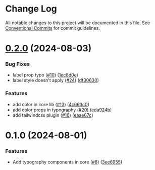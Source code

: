 # Change Log

All notable changes to this project will be documented in this file.
See [Conventional Commits](https://conventionalcommits.org) for commit guidelines.

# [0.2.0](https://github.com/lukasjhan/krds-react/compare/v0.1.0...v0.2.0) (2024-08-03)


### Bug Fixes

* label prop typo ([#10](https://github.com/lukasjhan/krds-react/issues/10)) ([1ec8d0e](https://github.com/lukasjhan/krds-react/commit/1ec8d0e14aa54d264cab5fe2830a81951d495d78))
* label style doesn't apply ([#24](https://github.com/lukasjhan/krds-react/issues/24)) ([df30630](https://github.com/lukasjhan/krds-react/commit/df30630b35f238d86b75360e8c67a3e77be899aa))


### Features

* add color in core lib ([#13](https://github.com/lukasjhan/krds-react/issues/13)) ([4c663c0](https://github.com/lukasjhan/krds-react/commit/4c663c0ddc6daceff0631e697e28f2ddcdb99764))
* add color props in typography ([#20](https://github.com/lukasjhan/krds-react/issues/20)) ([eda924b](https://github.com/lukasjhan/krds-react/commit/eda924b8b496e002ee1c04396dfe66fe805ae457))
* add tailwindcss plugin ([#16](https://github.com/lukasjhan/krds-react/issues/16)) ([eaae67c](https://github.com/lukasjhan/krds-react/commit/eaae67c60112807a2681cabbdc78497fbd50d125))





# 0.1.0 (2024-08-01)


### Features

* Add typography components in core ([#8](https://github.com/lukasjhan/krds-react/issues/8)) ([3ee6955](https://github.com/lukasjhan/krds-react/commit/3ee695555b2735265a5ee50ce90d67c5591be5df))
